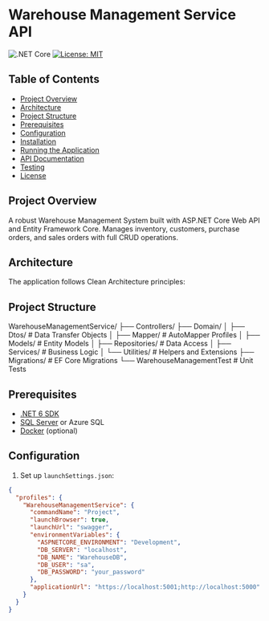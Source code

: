 # Warehouse Management Service API

![.NET Core](https://img.shields.io/badge/.NET-6.0-blue)
[![License: MIT](https://img.shields.io/badge/License-MIT-yellow.svg)](https://opensource.org/licenses/MIT)

## Table of Contents
- [Project Overview](#project-overview)
- [Architecture](#architecture)
- [Project Structure](#project-structure)
- [Prerequisites](#prerequisites)
- [Configuration](#configuration)
- [Installation](#installation)
- [Running the Application](#running-the-application)
- [API Documentation](#api-documentation)
- [Testing](#testing)
- [License](#license)

## Project Overview
A robust Warehouse Management System built with ASP.NET Core Web API and Entity Framework Core. Manages inventory, customers, purchase orders, and sales orders with full CRUD operations.

## Architecture
The application follows Clean Architecture principles:

## Project Structure
WarehouseManagementService/
├── Controllers/
├── Domain/
│ ├── Dtos/ # Data Transfer Objects
│ ├── Mapper/ # AutoMapper Profiles
│ ├── Models/ # Entity Models
│ ├── Repositories/ # Data Access
│ ├── Services/ # Business Logic
│ └── Utilities/ # Helpers and Extensions
├── Migrations/ # EF Core Migrations
└── WarehouseManagementTest # Unit Tests

## Prerequisites
- [.NET 6 SDK](https://dotnet.microsoft.com/download)
- [SQL Server](https://www.microsoft.com/en-us/sql-server/sql-server-downloads) or Azure SQL
- [Docker](https://www.docker.com/) (optional)

## Configuration

1. Set up `launchSettings.json`:

```json
{
  "profiles": {
    "WarehouseManagementService": {
      "commandName": "Project",
      "launchBrowser": true,
      "launchUrl": "swagger",
      "environmentVariables": {
        "ASPNETCORE_ENVIRONMENT": "Development",
        "DB_SERVER": "localhost",
        "DB_NAME": "WarehouseDB",
        "DB_USER": "sa",
        "DB_PASSWORD": "your_password"
      },
      "applicationUrl": "https://localhost:5001;http://localhost:5000"
    }
  }
}
